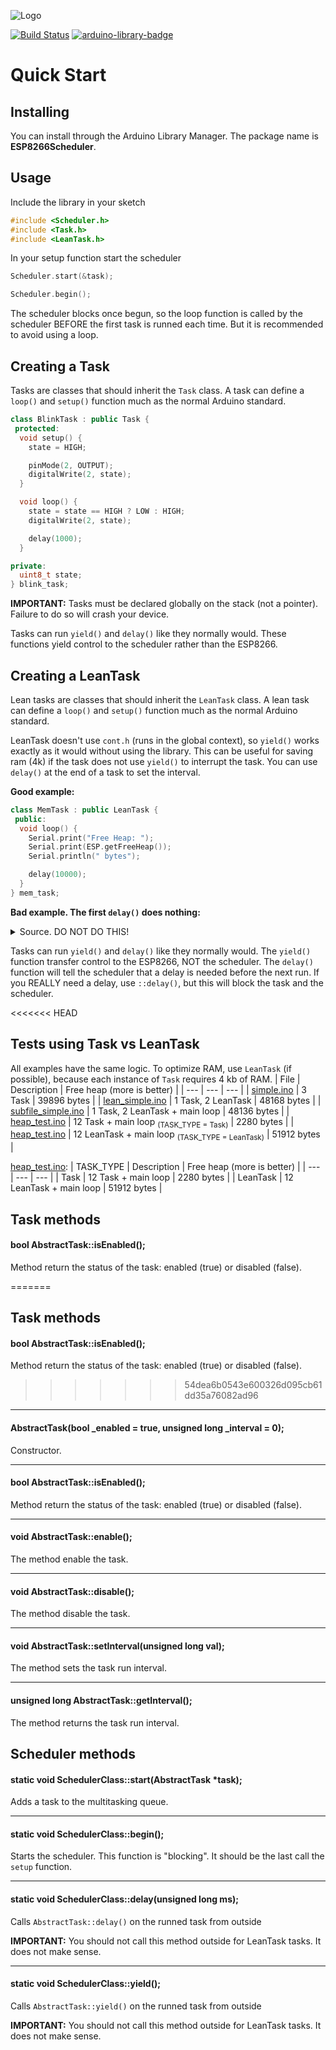 ![Logo](http://svg.wiersma.co.za/github/project?lang=cpp&title=ESP8266Scheduler&tag=co-operative%20multitasking)

[![Build Status](https://github.com/nrwiersma/ESP8266Scheduler/actions/workflows/test.yml/badge.svg)](https://github.com/nrwiersma/ESP8266Scheduler/actions)
[![arduino-library-badge](http://www.ardu-badge.com/badge/ESP8266Scheduler.svg)](http://www.ardu-badge.com/ESP8266Scheduler)

# Quick Start

## Installing

You can install through the Arduino Library Manager. The package name is
**ESP8266Scheduler**.

## Usage

Include the library in your sketch

```cpp
#include <Scheduler.h>
#include <Task.h>
#include <LeanTask.h>
```

In your setup function start the scheduler

```cpp
Scheduler.start(&task);

Scheduler.begin();
```

The scheduler blocks once begun, so the loop function is called by the scheduler BEFORE the first task is runned each time. But it is recommended to avoid using a loop.

## Creating a Task

Tasks are classes that should inherit the ```Task``` class. A task can define a ```loop()``` and ```setup()``` function
much as the normal Arduino standard.

```cpp
class BlinkTask : public Task {
 protected:
  void setup() {
    state = HIGH;

    pinMode(2, OUTPUT);
    digitalWrite(2, state);
  }

  void loop() {
    state = state == HIGH ? LOW : HIGH;
    digitalWrite(2, state);

    delay(1000);
  }

private:
  uint8_t state;
} blink_task;
```

**IMPORTANT:** Tasks must be declared globally on the stack (not a pointer). Failure to do so will crash your device.

Tasks can run ```yield()``` and ```delay()``` like they normally would. These functions yield control to the scheduler
rather than the ESP8266.

## Creating a LeanTask

Lean tasks are classes that should inherit the ```LeanTask``` class. A lean task can define a ```loop()``` and ```setup()``` function
much as the normal Arduino standard.

LeanTask doesn't use ```cont.h``` (runs in the global context), so ```yield()``` works exactly as it would without using the library. This can be useful for saving ram (4k) if the task does not use ```yield()``` to interrupt the task. You can use ```delay()``` at the end of a task to set the interval.

**Good example:**
```cpp
class MemTask : public LeanTask {
 public:
  void loop() {
    Serial.print("Free Heap: ");
    Serial.print(ESP.getFreeHeap());
    Serial.println(" bytes");

    delay(10000);
  }
} mem_task;
```

**Bad example. The first ```delay()``` does nothing:**
<details><summary>Source. DO NOT DO THIS!</summary>
<p>

```cpp
class PrintTask : public LeanTask {
 protected:
  void loop() {
    Serial.println("Print Loop Start");

    delay(5000);

    Serial.println("Print Loop End");

    delay(5000);
  }
} print_task;
```

</p>
</details>

Tasks can run ```yield()``` and ```delay()``` like they normally would. The ```yield()``` function transfer control to the ESP8266, NOT the scheduler. The ```delay()``` function will tell the scheduler that a delay is needed before the next run. If you REALLY need a delay, use ```::delay()```, but this will block the task and the scheduler.

<<<<<<< HEAD
## Tests using Task vs LeanTask
All examples have the same logic. To optimize RAM, use ```LeanTask``` (if possible), because each instance of ```Task``` requires 4 kb of RAM.
| File | Description | Free heap (more is better) |
| --- | --- | --- |
| [simple.ino](examples/simple/simple.ino) | 3 Task | 39896 bytes |
| [lean_simple.ino](examples/lean_simple/lean_simple.ino) | 1 Task, 2 LeanTask | 48168 bytes |
| [subfile_simple.ino](examples/subfile_simple/subfile_simple.ino) | 1 Task, 2 LeanTask + main loop | 48136 bytes |
| [heap_test.ino](examples/heap_test/heap_test.ino) | 12 Task + main loop <sub>(TASK_TYPE = Task)</sub> | 2280 bytes |
| [heap_test.ino](examples/heap_test/heap_test.ino) | 12 LeanTask + main loop <sub>(TASK_TYPE = LeanTask)</sub> | 51912 bytes |

[heap_test.ino](examples/heap_test/heap_test.ino):
| TASK_TYPE | Description | Free heap (more is better) |
| --- | --- | --- |
| Task | 12 Task + main loop | 2280 bytes |
| LeanTask | 12 LeanTask + main loop | 51912 bytes |

## Task methods
#### bool AbstractTask::isEnabled();
Method return the status of the task: enabled (true) or disabled (false).

=======

## Task methods
#### bool AbstractTask::isEnabled();
Method return the status of the task: enabled (true) or disabled (false).

>>>>>>> 54dea6b0543e600326d095cb61dd35a76082ad96
---

#### AbstractTask(bool _enabled = true, unsigned long _interval = 0);
Constructor.

---

#### bool AbstractTask::isEnabled();
Method return the status of the task: enabled (true) or disabled (false).

---

#### void AbstractTask::enable();
The method enable the task.

---

#### void AbstractTask::disable();
The method disable the task.

---

#### void AbstractTask::setInterval(unsigned long val);
The method sets the task run interval.

---

#### unsigned long AbstractTask::getInterval();
The method returns the task run interval.


## Scheduler methods
#### static void SchedulerClass::start(AbstractTask *task);
Adds a task to the multitasking queue.

---

#### static void SchedulerClass::begin();
Starts the scheduler. This function is "blocking". It should be the last call the ```setup``` function.

---

#### static void SchedulerClass::delay(unsigned long ms);
Calls ```AbstractTask::delay()``` on the runned task from outside

**IMPORTANT:** You should not call this method outside for LeanTask tasks. It does not make sense.

---

#### static void SchedulerClass::yield();
Calls ```AbstractTask::yield()``` on the runned task from outside

**IMPORTANT:** You should not call this method outside for LeanTask tasks. It does not make sense.

